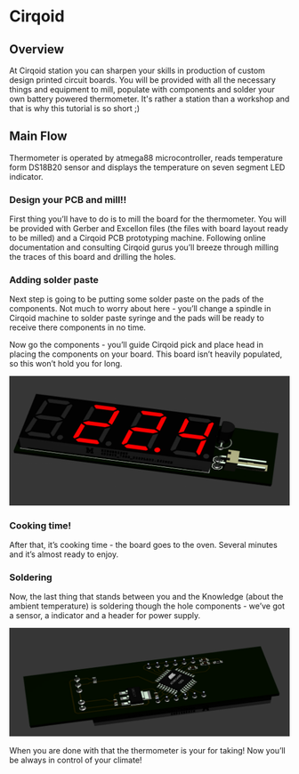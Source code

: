# Cirqoid


## Overview 

At Cirqoid station you can sharpen your skills in production of custom design printed circuit boards. You will be provided with all the necessary things and equipment to mill, populate with components and solder your own battery powered thermometer. It's rather a station than a workshop and that is why this tutorial is so short ;)


## Main Flow

Thermometer is operated by atmega88 microcontroller, reads temperature form DS18B20 sensor and displays the temperature on seven segment LED indicator.

### Design your PCB and mill!!

First thing you’ll have to do is to mill the board for the thermometer. You will be provided with Gerber and Excellon files (the files with board layout ready to be milled) and a Cirqoid PCB prototyping machine. Following online documentation and consulting Cirqoid gurus you’ll breeze through milling the traces of this board and drilling the holes.

### Adding solder paste

Next step is going to be putting some solder paste on the pads of the components. Not much to worry about here - you’ll change a spindle in Cirqoid machine to solder paste syringe and the pads will be ready to receive there components in no time.

Now go the components - you’ll guide Cirqoid pick and place head in placing the components on your board. This board isn’t heavily populated, so this won’t hold you for long.

![](workshops/cirqoid/image.jpg)

### Cooking time!

After that, it’s cooking time - the board goes to the oven. Several minutes and it’s almost ready to enjoy.

### Soldering

Now, the last thing that stands between you and the Knowledge (about the ambient temperature) is soldering though the hole components - we’ve got a sensor, a indicator and a header for power supply.

![](workshops/cirqoid/image2.jpg)

When you are done with that the thermometer is your for taking! Now you’ll be always in control of your climate!



